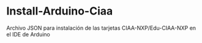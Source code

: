 # Install-Arduino-Ciaa
Archivo JSON para instalación de las tarjetas CIAA-NXP/Edu-CIAA-NXP en el IDE de Arduino
